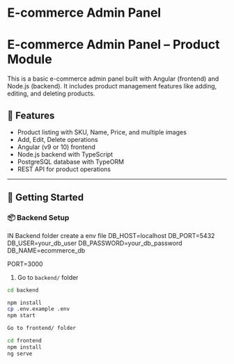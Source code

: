 # E-commerce Admin Panel
# E-commerce Admin Panel – Product Module

This is a basic e-commerce admin panel built with Angular (frontend) and Node.js (backend). It includes product management features like adding, editing, and deleting products.

## 🔧 Features

- Product listing with SKU, Name, Price, and multiple images
- Add, Edit, Delete operations
- Angular (v9 or 10) frontend
- Node.js backend with TypeScript
- PostgreSQL database with TypeORM
- REST API for product operations


---

## 🚀 Getting Started

### 📦 Backend Setup
IN Backend folder create a env file 
DB_HOST=localhost
DB_PORT=5432
DB_USER=your_db_user
DB_PASSWORD=your_db_password
DB_NAME=ecommerce_db

PORT=3000

1. Go to `backend/` folder

```bash
cd backend

npm install
cp .env.example .env
npm start

Go to frontend/ folder

cd frontend
npm install
ng serve

